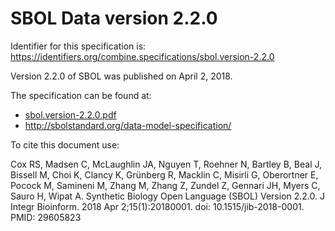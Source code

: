 # SBOL Data version 2.2.0
Identifier for this specification is: https://identifiers.org/combine.specifications/sbol.version-2.2.0

Version 2.2.0 of SBOL was published on April 2, 2018.

The specification can be found at:

* [sbol.version-2.2.0.pdf](./files/sbol.version-2.2.0.pdf)
* http://sbolstandard.org/data-model-specification/

To cite this document use: 

Cox RS, Madsen C, McLaughlin JA, Nguyen T, Roehner N, Bartley B, Beal J, Bissell M, Choi K, Clancy K, Grünberg R, Macklin C, Misirli G, Oberortner E, Pocock M, Samineni M, Zhang M, Zhang Z, Zundel Z, Gennari JH, Myers C, Sauro H, Wipat A. Synthetic Biology Open Language (SBOL) Version 2.2.0. J Integr Bioinform. 2018 Apr 2;15(1):20180001. doi: 10.1515/jib-2018-0001. PMID: 29605823